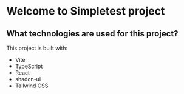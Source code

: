 # Welcome to Simpletest project

## What technologies are used for this project?

This project is built with:

- Vite
- TypeScript
- React
- shadcn-ui
- Tailwind CSS

